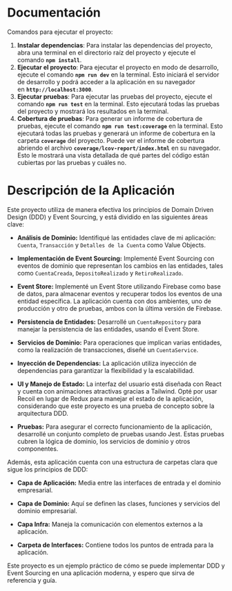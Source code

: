 # Documentación

Comandos para ejecutar el proyecto:

1. **Instalar dependencias**: Para instalar las dependencias del proyecto, abra una terminal en el directorio raíz del proyecto y ejecute el comando **`npm install`**.
2. **Ejecutar el proyecto**: Para ejecutar el proyecto en modo de desarrollo, ejecute el comando **`npm run dev`** en la terminal. Esto iniciará el servidor de desarrollo y podrá acceder a la aplicación en su navegador en **`http://localhost:3000`**.
3. **Ejecutar pruebas**: Para ejecutar las pruebas del proyecto, ejecute el comando **`npm run test`** en la terminal. Esto ejecutará todas las pruebas del proyecto y mostrará los resultados en la terminal.
4. **Cobertura de pruebas**: Para generar un informe de cobertura de pruebas, ejecute el comando **`npm run test:coverage`** en la terminal. Esto ejecutará todas las pruebas y generará un informe de cobertura en la carpeta **`coverage`** del proyecto. Puede ver el informe de cobertura abriendo el archivo **`coverage/lcov-report/index.html`** en su navegador. Esto le mostrará una vista detallada de qué partes del código están cubiertas por las pruebas y cuáles no.


# Descripción de la Aplicación

Este proyecto utiliza de manera efectiva los principios de Domain Driven Design (DDD) y Event Sourcing, y está dividido en las siguientes áreas clave:

- **Análisis de Dominio:** Identifiqué las entidades clave de mi aplicación: `Cuenta`, `Transacción` y `Detalles de la Cuenta` como Value Objects.

- **Implementación de Event Sourcing:** Implementé Event Sourcing con eventos de dominio que representan los cambios en las entidades, tales como `CuentaCreada`, `DepositoRealizado` y `RetiroRealizado`.

- **Event Store:** Implementé un Event Store utilizando Firebase como base de datos, para almacenar eventos y recuperar todos los eventos de una entidad específica. La aplicación cuenta con dos ambientes, uno de producción y otro de pruebas, ambos con la última versión de Firebase.

- **Persistencia de Entidades:** Desarrollé un `CuentaRepository` para manejar la persistencia de las entidades, usando el Event Store.

- **Servicios de Dominio:** Para operaciones que implican varias entidades, como la realización de transacciones, diseñé un `CuentaService`.

- **Inyección de Dependencias:** La aplicación utiliza inyección de dependencias para garantizar la flexibilidad y la escalabilidad.

- **UI y Manejo de Estado:** La interfaz del usuario está diseñada con React y cuenta con animaciones atractivas gracias a Tailwind. Opté por usar Recoil en lugar de Redux para manejar el estado de la aplicación, considerando que este proyecto es una prueba de concepto sobre la arquitectura DDD.

- **Pruebas:** Para asegurar el correcto funcionamiento de la aplicación, desarrollé un conjunto completo de pruebas usando Jest. Estas pruebas cubren la lógica de dominio, los servicios de dominio y otros componentes.

Además, esta aplicación cuenta con una estructura de carpetas clara que sigue los principios de DDD:

- **Capa de Aplicación:** Media entre las interfaces de entrada y el dominio empresarial.

- **Capa de Dominio:** Aquí se definen las clases, funciones y servicios del dominio empresarial.

- **Capa Infra:** Maneja la comunicación con elementos externos a la aplicación.

- **Carpeta de Interfaces:** Contiene todos los puntos de entrada para la aplicación.

Este proyecto es un ejemplo práctico de cómo se puede implementar DDD y Event Sourcing en una aplicación moderna, y espero que sirva de referencia y guía.
